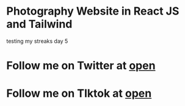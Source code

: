 # Photography Website in React JS and Tailwind
testing my streaks day 5
# Follow me on Twitter at [open](https://x.com/honour_can_code)
# Follow me on TIktok at [open](https://tiktok.com/@codewithhonour)
 
 
 
 